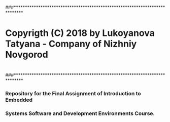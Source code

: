 ###****************************************************************************
#
# Copyrigth (C) 2018 by Lukoyanova Tatyana - Company of Nizhniy Novgorod
#
###****************************************************************************


###     Repository for the Final Assignment of Introduction to Embedded
###     Systems Software and Development Environments Course.

